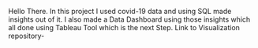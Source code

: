 Hello There.
In this project I used covid-19 data and using SQL made insights out of it.
I also made a Data Dashboard using those insights which all done using Tableau Tool which is the next Step.
Link to Visualization repository- 
